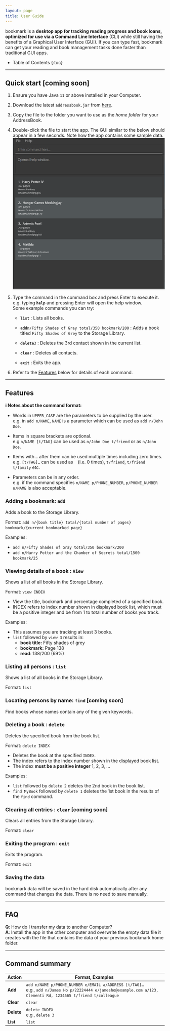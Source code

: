 ```yaml
---
layout: page
title: User Guide
---
```


bookmark is a **desktop app for tracking reading progress and book loans, optimized for use via a Command Line Interface** (CLI) while still having the benefits of a Graphical User Interface (GUI). If you can type fast, bookmark can get your reading and book management tasks done faster than traditional GUI apps.

* Table of Contents
{:toc}

--------------------------------------------------------------------------------------------------------------------

## Quick start [coming soon]

1. Ensure you have Java `11` or above installed in your Computer.

1. Download the latest `addressbook.jar` from [here](https://github.com/se-edu/addressbook-level3/releases).

1. Copy the file to the folder you want to use as the _home folder_ for your AddressBook.

1. Double-click the file to start the app. The GUI similar to the below should appear in a few seconds. Note how the app contains some sample data.<br>
   ![Ui](images/Ui.png)

1. Type the command in the command box and press Enter to execute it. e.g. typing **`help`** and pressing Enter will open the help window.<br>
   Some example commands you can try:

   * **`list`** : Lists all books.

   * **`add`**`n/Fifty Shades of Gray total/350 bookmark/200` : Adds a book titled `Fifty Shades of Grey` to the Storage Library.

   * **`delete`**`3` : Deletes the 3rd contact shown in the current list.

   * **`clear`** : Deletes all contacts.

   * **`exit`** : Exits the app.

1. Refer to the [Features](#features) below for details of each command.

--------------------------------------------------------------------------------------------------------------------

## Features

<div markdown="block" class="alert alert-info">

**:information_source: Notes about the command format:**<br>

* Words in `UPPER_CASE` are the parameters to be supplied by the user.<br>
  e.g. in `add n/NAME`, `NAME` is a parameter which can be used as `add n/John Doe`.

* Items in square brackets are optional.<br>
  e.g `n/NAME [t/TAG]` can be used as `n/John Doe t/friend` or as `n/John Doe`.

* Items with `…`​ after them can be used multiple times including zero times.<br>
  e.g. `[t/TAG]…​` can be used as ` ` (i.e. 0 times), `t/friend`, `t/friend t/family` etc.

* Parameters can be in any order.<br>
  e.g. if the command specifies `n/NAME p/PHONE_NUMBER`, `p/PHONE_NUMBER n/NAME` is also acceptable.

</div>


### Adding a bookmark: `add`


Adds a book to the Storage Library.

Format: `add n/{book title} total/{total number of pages} bookmark/{current bookmarked page}`

Examples:
* `add n/Fifty Shades of Gray total/350 bookmark/200`
* `add n/Harry Potter and the Chamber of Secrets total/1500 bookmark/25`

### Viewing details of a book : `View`

Shows a list of all books in the Storage Library.

Format: `view INDEX`
* View the title, bookmark and percentage completed of a specified book.
* INDEX refers to index number shown in displayed book list, which must be 
a positive integer and be from 1 to total number of books you track.

Examples:
* This assumes you are tracking at least 3 books.
* `list` followed by `view 3` results in:
    * **book title:** Fifty shades of grey
    * **bookmark:** Page 138
    * **read**: 138/200 (69%)

### Listing all persons : `list`

Shows a list of all books in the Storage Library.

Format: `list`

### Locating persons by name: `find` [coming soon]

Find books whose names contain any of the given keywords.


### Deleting a book : `delete`

Deletes the specified book from the book list.

Format: `delete INDEX`

* Deletes the book at the specified `INDEX`.
* The index refers to the index number shown in the displayed book list.
* The index **must be a positive integer** 1, 2, 3, …

Examples:
* `list` followed by `delete 2` deletes the 2nd book in the book list.
* `find MyBook` followed by `delete 1` deletes the 1st book in the results of the `find` command.

### Clearing all entries : `clear` [coming soon]

Clears all entries from the Storage Library.

Format: `clear`

### Exiting the program : `exit`

Exits the program.

Format: `exit`

### Saving the data

bookmark data will be saved in the hard disk automatically after any command that changes the data. There is no need to save manually.

--------------------------------------------------------------------------------------------------------------------

## FAQ

**Q**: How do I transfer my data to another Computer?<br>
**A**: Install the app in the other computer and overwrite the empty data file it creates with the file that contains the data of your previous bookmark home folder.

--------------------------------------------------------------------------------------------------------------------

## Command summary

Action | Format, Examples
--------|------------------
**Add** | `add n/NAME p/PHONE_NUMBER e/EMAIL a/ADDRESS [t/TAG]…​` <br> e.g., `add n/James Ho p/22224444 e/jamesho@example.com a/123, Clementi Rd, 1234665 t/friend t/colleague`
**Clear** | `clear`
**Delete** | `delete INDEX`<br> e.g., `delete 3`
**List** | `list`
